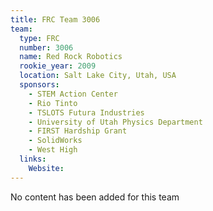 ```yaml
---
title: FRC Team 3006
team:
  type: FRC
  number: 3006
  name: Red Rock Robotics
  rookie_year: 2009
  location: Salt Lake City, Utah, USA
  sponsors:
    - STEM Action Center
    - Rio Tinto
    - TSLOTS Futura Industries
    - University of Utah Physics Department
    - FIRST Hardship Grant
    - SolidWorks
    - West High
  links:
    Website: 
---
```

No content has been added for this team